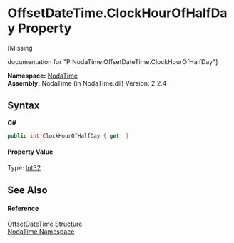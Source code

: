 # OffsetDateTime.ClockHourOfHalfDay Property 
 

\[Missing <summary> documentation for "P:NodaTime.OffsetDateTime.ClockHourOfHalfDay"\]

**Namespace:**&nbsp;<a href="N_NodaTime">NodaTime</a><br />**Assembly:**&nbsp;NodaTime (in NodaTime.dll) Version: 2.2.4

## Syntax

**C#**<br />
``` C#
public int ClockHourOfHalfDay { get; }
```


#### Property Value
Type: <a href="http://msdn2.microsoft.com/en-us/library/td2s409d" target="_blank">Int32</a>

## See Also


#### Reference
<a href="T_NodaTime_OffsetDateTime">OffsetDateTime Structure</a><br /><a href="N_NodaTime">NodaTime Namespace</a><br />